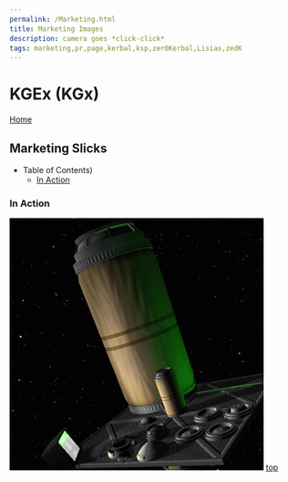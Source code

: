 ```yaml
---
permalink: /Marketing.html
title: Marketing Images
description: camera goes *click-click*
tags: marketing,pr,page,kerbal,ksp,zer0Kerbal,Lisias,zedK
---
```


<!-- Marketing.md v1.0.1.0
KGEx (KGx)
created: 13 Apr 2022
updated: 15 May 2022

based upon work by LisiasT -->

<script src="https://kit.fontawesome.com/0ea5493613.js" crossorigin="anonymous"></script>
<i class="fa-solid fa-user-astronaut fa-beat-fade fa-3x" style="--fa-beat-fade-opacity: 0.1; --fa-beat-fade-scale: 1.25;color: #BADA55" ></i>

# KGEx (KGx)

[Home](./index.md)

## Marketing Slicks

* Table of Contents)
  * [In Action](#In-Action)

### In Action

![In Action](https://raw.githubusercontent.com/zer0Kerbal/InflatablePicoPorts/master/img/IPP.PNG)
[top](#Table-of-Contents)

<!-- this file CC BY-ND 4.0 by zer0Kerbal -->
